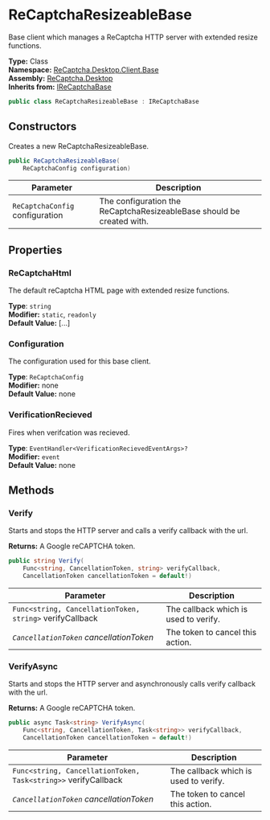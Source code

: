 # ReCaptchaResizeableBase
Base client which manages a ReCaptcha HTTP server with extended resize functions.

**Type:** Class
<br />
**Namespace:** [ReCaptcha.Desktop.Client.Base](/ReCaptcha.Desktop/reference/recaptcha.desktop/client/base/)
<br />
**Assembly:** [ReCaptcha.Desktop](/ReCaptcha.Desktop/reference/recaptcha.desktop/)
<br />
**Inherits from:** [IReCaptchaBase](/ReCaptcha.Desktop/reference/recaptcha.desktop/client/interfaces/irecaptchabase.html)

```cs
public class ReCaptchaResizeableBase : IReCaptchaBase
```


## Constructors
Creates a new ReCaptchaResizeableBase.
```cs
public ReCaptchaResizeableBase(
    ReCaptchaConfig configuration)
```
| Parameter                                                                                   | Description                                                 |
|---------------------------------------------------------------------------------------------|-------------------------------------------------------------|
| `ReCaptchaConfig` configuration | The configuration the ReCaptchaResizeableBase should be created with. |


## Properties

### ReCaptchaHtml
The default reCaptcha HTML page with extended resize functions.

**Type**: `string`
<br />
**Modifier:** `static`, `readonly`
<br />
**Default Value:** [...]

### Configuration
The configuration used for this base client.

**Type**: `ReCaptchaConfig`
<br />
**Modifier:** none
<br />
**Default Value:** none

### VerificationRecieved
Fires when verifcation was recieved.

**Type**: `EventHandler<VerificationRecievedEventArgs>?`
<br />
**Modifier:** `event`
<br />
**Default Value:** none


## Methods

### Verify
Starts and stops the HTTP server and calls a verify callback with the url.

**Returns:** A Google reCAPTCHA token.
```cs
public string Verify(
    Func<string, CancellationToken, string> verifyCallback,
    CancellationToken cancellationToken = default!)
```
| Parameter                                                | Description                           |
|----------------------------------------------------------|---------------------------------------|
| `Func<string, CancellationToken, string>` verifyCallback | The callback which is used to verify. |
| *`CancellationToken` cancellationToken*                  | The token to cancel this action.      |

### VerifyAsync
Starts and stops the HTTP server and asynchronously calls verify callback with the url.

**Returns:** A Google reCAPTCHA token.
```cs
public async Task<string> VerifyAsync(
    Func<string, CancellationToken, Task<string>> verifyCallback,
    CancellationToken cancellationToken = default!)
```
| Parameter                                                      | Description                           |
|----------------------------------------------------------------|---------------------------------------|
| `Func<string, CancellationToken, Task<string>>` verifyCallback | The callback which is used to verify. |
| *`CancellationToken` cancellationToken*                        | The token to cancel this action.      |